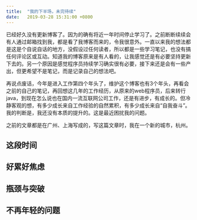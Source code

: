 ```yaml
---
title:  "我的下半场，未完待续"
date:   2019-03-28 15:31:00 +0800
---
```


已经好久没有更新博客了。因为的确有将近一年时间停止学习了。之前断断续续会有人通过邮箱找到我，都是看了我博客而来的，令我很意外。一直以来我的想法都是这是个自说自话的地方，没假设过任何读者，所以都是一些学习笔记，也没有搞任何评论区或互动。知道我的博客原来是有人看的，让我感觉还是有必要坚持更新下去的。另一个原因是感觉程序员持续学习确实很有必要，接下来还是会有一些产出，但更希望不是笔记，而是记录自己的想法吧。

再说点废话，今年是进入工作第四个年头了，维护这个博客也有3个年头，再看会之前的自己的笔记，再回想这几年的工作经历，从原来的web程序员，后来转行java，到现在怎么说也在国内一流互联网公司工作，还是有进步，有成长的。但冷静客观的想，有多少成长来自工作经验的自然累积，有多少成长来自“自我奋斗”。我的判断是，我还没有本质的提升的。这是最近困扰我的问题。

之前的文章都是在广州、上海写成的，写这篇文章时，我在一个新的城市，杭州。

## 这段时间



## 好累好焦虑

## 瓶颈与突破

## 不再年轻的问题